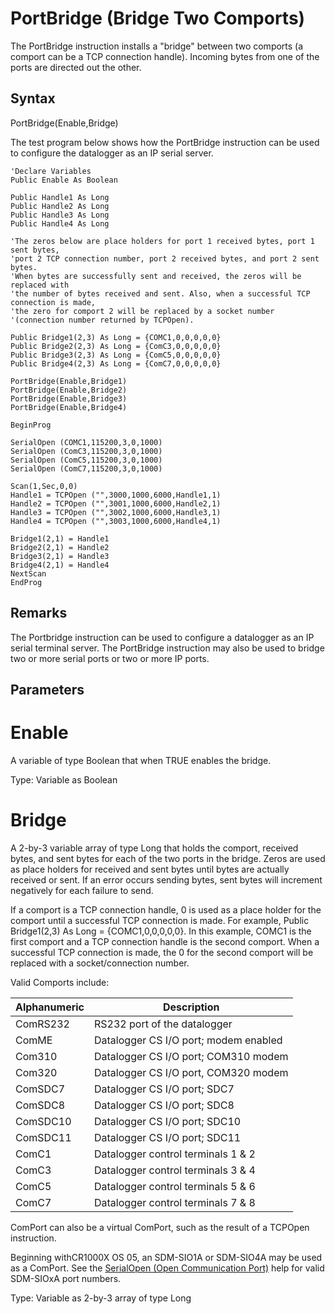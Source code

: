 # PortBridge (Bridge Two Comports)

The PortBridge instruction installs a "bridge" between two comports (a comport can be a TCP connection handle). Incoming bytes from one of the ports are directed out the other.

## Syntax

PortBridge(Enable,Bridge)

The test program below shows how the PortBridge instruction can be used to configure the datalogger as an IP serial server.

```
'Declare Variables
Public Enable As Boolean

Public Handle1 As Long
Public Handle2 As Long
Public Handle3 As Long
Public Handle4 As Long

'The zeros below are place holders for port 1 received bytes, port 1 sent bytes,
'port 2 TCP connection number, port 2 received bytes, and port 2 sent bytes.
'When bytes are successfully sent and received, the zeros will be replaced with
'the number of bytes received and sent. Also, when a successful TCP connection is made,
'the zero for comport 2 will be replaced by a socket number
'(connection number returned by TCPOpen).

Public Bridge1(2,3) As Long = {COMC1,0,0,0,0,0}
Public Bridge2(2,3) As Long = {ComC3,0,0,0,0,0}
Public Bridge3(2,3) As Long = {ComC5,0,0,0,0,0}
Public Bridge4(2,3) As Long = {ComC7,0,0,0,0,0}

PortBridge(Enable,Bridge1)
PortBridge(Enable,Bridge2)
PortBridge(Enable,Bridge3)
PortBridge(Enable,Bridge4)

BeginProg

SerialOpen (COMC1,115200,3,0,1000)
SerialOpen (ComC3,115200,3,0,1000)
SerialOpen (ComC5,115200,3,0,1000)
SerialOpen (ComC7,115200,3,0,1000)

Scan(1,Sec,0,0)
Handle1 = TCPOpen ("",3000,1000,6000,Handle1,1)
Handle2 = TCPOpen ("",3001,1000,6000,Handle2,1)
Handle3 = TCPOpen ("",3002,1000,6000,Handle3,1)
Handle4 = TCPOpen ("",3003,1000,6000,Handle4,1)

Bridge1(2,1) = Handle1
Bridge2(2,1) = Handle2
Bridge3(2,1) = Handle3
Bridge4(2,1) = Handle4
NextScan
EndProg
```

## Remarks

The Portbridge instruction can be used to configure a datalogger as an IP serial terminal server. The PortBridge instruction may also be used to bridge two or more serial ports or two or more IP ports.

## Parameters

# Enable

A variable of type Boolean that when TRUE enables the bridge.

Type: Variable as Boolean

# Bridge

A 2-by-3 variable array of type Long that holds the comport, received bytes, and sent bytes for each of the two ports in the bridge. Zeros are used as place holders for received and sent bytes until bytes are actually received or sent. If an error occurs sending bytes, sent bytes will increment negatively for each failure to send.

If a comport is a TCP connection handle, 0 is used as a place holder for the comport until a successful TCP connection is made. For example, Public Bridge1(2,3) As Long = {COMC1,0,0,0,0,0}. In this example, COMC1 is the first comport and a TCP connection handle is the second comport. When a successful TCP connection is made, the 0 for the second comport will be replaced with a socket/connection number.

Valid Comports include:

| Alphanumeric | Description                           |
| ------------ | ------------------------------------- |
| ComRS232     | RS232 port of the datalogger          |
| ComME        | Datalogger CS I/O port; modem enabled |
| Com310       | Datalogger CS I/O port; COM310 modem  |
| Com320       | Datalogger CS I/O port, COM320 modem  |
| ComSDC7      | Datalogger CS I/O port; SDC7          |
| ComSDC8      | Datalogger CS I/O port; SDC8          |
| ComSDC10     | Datalogger CS I/O port; SDC10         |
| ComSDC11     | Datalogger CS I/O port; SDC11         |
| ComC1        | Datalogger control terminals 1 & 2    |
| ComC3        | Datalogger control terminals 3 & 4    |
| ComC5        | Datalogger control terminals 5 & 6    |
| ComC7        | Datalogger control terminals 7 & 8    |

ComPort can also be a virtual ComPort, such as the result of a TCPOpen instruction.

Beginning withCR1000X OS 05, an SDM-SIO1A or SDM-SIO4A may be used as a ComPort. See the [SerialOpen (Open Communication Port)](serialopen.md) help for valid SDM-SIOxA port numbers.

Type: Variable as 2-by-3 array of type Long
